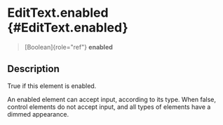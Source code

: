 EditText.enabled {#EditText.enabled}
================

> [Boolean]{role="ref"} **enabled**

Description
-----------

True if this element is enabled.

An enabled element can accept input, according to its type. When false,
control elements do not accept input, and all types of elements have a
dimmed appearance.
